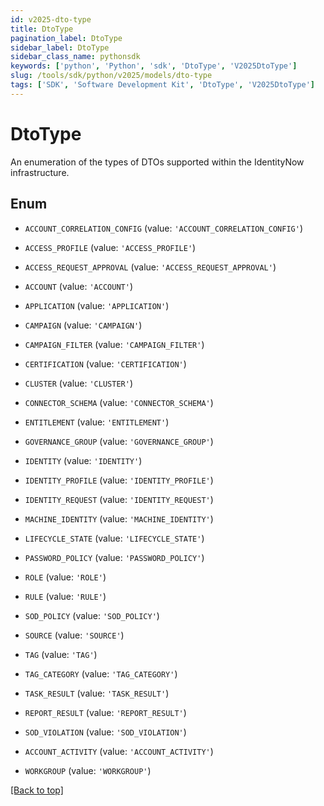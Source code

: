 ```yaml
---
id: v2025-dto-type
title: DtoType
pagination_label: DtoType
sidebar_label: DtoType
sidebar_class_name: pythonsdk
keywords: ['python', 'Python', 'sdk', 'DtoType', 'V2025DtoType'] 
slug: /tools/sdk/python/v2025/models/dto-type
tags: ['SDK', 'Software Development Kit', 'DtoType', 'V2025DtoType']
---
```


# DtoType

An enumeration of the types of DTOs supported within the IdentityNow infrastructure.

## Enum

* `ACCOUNT_CORRELATION_CONFIG` (value: `'ACCOUNT_CORRELATION_CONFIG'`)

* `ACCESS_PROFILE` (value: `'ACCESS_PROFILE'`)

* `ACCESS_REQUEST_APPROVAL` (value: `'ACCESS_REQUEST_APPROVAL'`)

* `ACCOUNT` (value: `'ACCOUNT'`)

* `APPLICATION` (value: `'APPLICATION'`)

* `CAMPAIGN` (value: `'CAMPAIGN'`)

* `CAMPAIGN_FILTER` (value: `'CAMPAIGN_FILTER'`)

* `CERTIFICATION` (value: `'CERTIFICATION'`)

* `CLUSTER` (value: `'CLUSTER'`)

* `CONNECTOR_SCHEMA` (value: `'CONNECTOR_SCHEMA'`)

* `ENTITLEMENT` (value: `'ENTITLEMENT'`)

* `GOVERNANCE_GROUP` (value: `'GOVERNANCE_GROUP'`)

* `IDENTITY` (value: `'IDENTITY'`)

* `IDENTITY_PROFILE` (value: `'IDENTITY_PROFILE'`)

* `IDENTITY_REQUEST` (value: `'IDENTITY_REQUEST'`)

* `MACHINE_IDENTITY` (value: `'MACHINE_IDENTITY'`)

* `LIFECYCLE_STATE` (value: `'LIFECYCLE_STATE'`)

* `PASSWORD_POLICY` (value: `'PASSWORD_POLICY'`)

* `ROLE` (value: `'ROLE'`)

* `RULE` (value: `'RULE'`)

* `SOD_POLICY` (value: `'SOD_POLICY'`)

* `SOURCE` (value: `'SOURCE'`)

* `TAG` (value: `'TAG'`)

* `TAG_CATEGORY` (value: `'TAG_CATEGORY'`)

* `TASK_RESULT` (value: `'TASK_RESULT'`)

* `REPORT_RESULT` (value: `'REPORT_RESULT'`)

* `SOD_VIOLATION` (value: `'SOD_VIOLATION'`)

* `ACCOUNT_ACTIVITY` (value: `'ACCOUNT_ACTIVITY'`)

* `WORKGROUP` (value: `'WORKGROUP'`)

[[Back to top]](#) 

